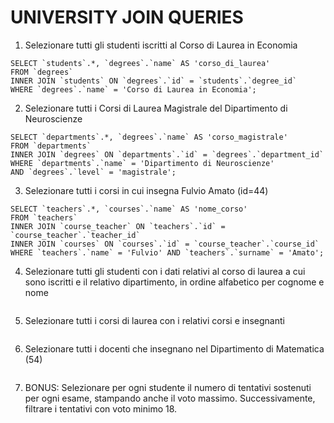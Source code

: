 # UNIVERSITY JOIN QUERIES

1) Selezionare tutti gli studenti iscritti al Corso di Laurea in Economia
  ```MYSQL
  SELECT `students`.*, `degrees`.`name` AS 'corso_di_laurea'
  FROM `degrees`
  INNER JOIN `students` ON `degrees`.`id` = `students`.`degree_id`
  WHERE `degrees`.`name` = 'Corso di Laurea in Economia';
  ```

2) Selezionare tutti i Corsi di Laurea Magistrale del Dipartimento di
Neuroscienze
  ```MYSQL
  SELECT `departments`.*, `degrees`.`name` AS 'corso_magistrale' 
  FROM `departments`
  INNER JOIN `degrees` ON `departments`.`id` = `degrees`.`department_id`
  WHERE `departments`.`name` = 'Dipartimento di Neuroscienze' 
  AND `degrees`.`level` = 'magistrale';
  ```

3) Selezionare tutti i corsi in cui insegna Fulvio Amato (id=44)
  ```MYSQL
  SELECT `teachers`.*, `courses`.`name` AS 'nome_corso'
  FROM `teachers`
  INNER JOIN `course_teacher` ON `teachers`.`id` = `course_teacher`.`teacher_id`
  INNER JOIN `courses` ON `courses`.`id` = `course_teacher`.`course_id`
  WHERE `teachers`.`name` = 'Fulvio' AND `teachers`.`surname` = 'Amato';
  ```

4) Selezionare tutti gli studenti con i dati relativi al corso di laurea a cui
sono iscritti e il relativo dipartimento, in ordine alfabetico per cognome e
nome
  ```MYSQL
  ```

5) Selezionare tutti i corsi di laurea con i relativi corsi e insegnanti
  ```MYSQL
  ```

6)  Selezionare tutti i docenti che insegnano nel Dipartimento di
Matematica (54)
  ```MYSQL
  ```

7)  BONUS: Selezionare per ogni studente il numero di tentativi sostenuti
per ogni esame, stampando anche il voto massimo. Successivamente,
filtrare i tentativi con voto minimo 18.
  ```MYSQL
  ```